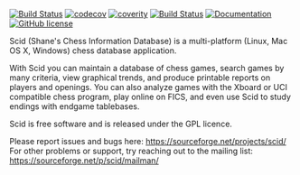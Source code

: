 [![Build Status](https://travis-ci.org/benini/scid.svg?branch=github)](https://travis-ci.org/benini/scid)
[![codecov](https://codecov.io/gh/benini/scid/branch/github/graph/badge.svg)](https://codecov.io/gh/benini/scid)
[![coverity](https://scan.coverity.com/projects/14455/badge.svg)](https://scan.coverity.com/projects/benini-scid)
[![Build Status](https://dev.azure.com/beninifulvio/beninifulvio/_apis/build/status/benini.scid?branchName=github)](https://dev.azure.com/beninifulvio/beninifulvio/_build/latest?definitionId=1&branchName=github)
[![Documentation](https://img.shields.io/badge/docs-doxygen-blue.svg)](http://scid.sourceforge.net/doxygen/html/files.html)
[![GitHub license](https://img.shields.io/badge/license-GPL-blue.svg)](https://sourceforge.net/p/scid/code/ci/master/tree/COPYING)

Scid (Shane's Chess Information Database) is a multi-platform (Linux, Mac OS X, Windows) chess database application.

With Scid you can maintain a database of chess games, search games by many criteria, view graphical trends, and produce printable reports on players and openings. You can also analyze games with the Xboard or UCI compatible chess program, play online on FICS, and even use Scid to study endings with endgame tablebases.

Scid is free software and is released under the GPL licence.

Please report issues and bugs here:
https://sourceforge.net/projects/scid/  
For other problems or support, try reaching out to the mailing list:
https://sourceforge.net/p/scid/mailman/
